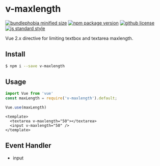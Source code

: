 # v-maxlength

[![bundlephobia minified size](https://badgen.net/bundlephobia/min/v-hotkey)](https://bundlephobia.com/result?p=v-hotkey)
[![npm package version](https://badgen.net/npm/v/v-hotkey)](https://npm.im/v-hotkey)
[![github license](https://badgen.net/github/license/dafrok/v-hotkey)](https://github.com/dafrok/v-hotkey/blob/master/LICENSE)
[![js standard style](https://badgen.net/badge/code%20style/standard/pink)](https://standardjs.com)

Vue 2.x directive for limiting textbox and textarea maxlength.

## Install

```bash
$ npm i --save v-maxlength
```

## Usage

```javascript
import Vue from 'vue'
const maxLength = require('v-maxlength').default;

Vue.use(maxLength)
```

```vue
<template>
  <textarea v-maxlength="50"></textarea>
  <input v-maxlength="50" />
</template>
```

## Event Handler

- input
